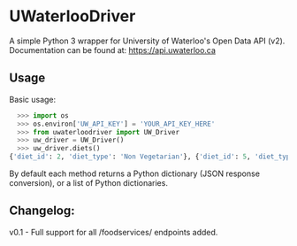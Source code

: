 # UWaterlooDriver
A simple Python 3 wrapper for University of Waterloo's Open Data API (v2). Documentation can be found at: https://api.uwaterloo.ca

Usage
-----

Basic usage:
```python
  >>> import os
  >>> os.environ['UW_API_KEY'] = 'YOUR_API_KEY_HERE'
  >>> from uwaterloodriver import UW_Driver
  >>> uw_driver = UW_Driver()
  >>> uw_driver.diets()
{'diet_id': 2, 'diet_type': 'Non Vegetarian'}, {'diet_id': 5, 'diet_type': 'Vegan'}, {'diet_id': 6, 'diet_type': 'Vegetarian'}, {'diet_id': 7, 'diet_type': 'Halal'}
```

By default each method returns a Python dictionary (JSON response conversion), or a list of Python dictionaries.


Changelog:
----------
v0.1 - Full support for all /foodservices/ endpoints added.
